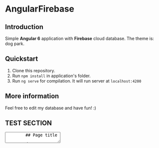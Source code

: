 # AngularFirebase

## Introduction
Simple **Angular 6** application with **Firebase** cloud database.
The theme is: dog park.

## Quickstart

1. Clone this repository.
2. Run `npm install` in application's folder.
3. Run `ng serve` for compilation. It will run server at `localhost:4200`

## More information

Feel free to edit my database and have fun! :)

## TEST SECTION 
<section data-markdown>
	<textarea data-template>
		## Page title

		A paragraph with some text and a [link](http://hakim.se).
	</textarea>
</section>
